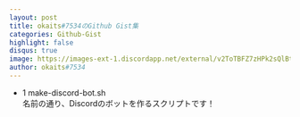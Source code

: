 ```yaml
---
layout: post
title: okaits#7534のGithub Gist集
categories: Github-Gist
highlight: false
disqus: true
image: https://images-ext-1.discordapp.net/external/v2ToTBFZ7zHPk2sQlBt80EaH2hhwBfD3Zdf1J_uxMxs/https/github.githubassets.com/images/modules/gists/gist-og-image.png
author: okaits#7534
---
```


   <!-- EthereumAds -->
   <div id="EthereumAds-linuxcodevblog"></div>
   <script src="https://ethereumads.com/adviewer.js">
   </script>
   <script>
       EthereumAds.initAdSlot({
           acceptedCurrencies: ["ALL"], // option ALL for all whitelisted tokens, ETH for Ethereum, DAI for DAI Stablecoin
           //validatorEndpoint:"", // optional custom validator
           mediaType: "image_320x50",
           fallback: "default", // default, none, custom url
           slot: "linuxcodevblog",
           address: "0xd404f198c4f580727eb11cd69b581d5f10c7efd9",
           platform: "",
           affiliate: "",
           keywords:"", //comma separatedy
           adult: false,
           version: "1.00"
       });
       /*
        for responsive ads add and adjust this according to your needs:
        responsive: [
            { mediaType: "image_728x90", minWidth: 728 },
            { mediaType: "image_300x600" }
        ],
       */
   </script>
   <!-- /EthereumAds -->  
<ul>
  <li>1 make-discord-bot.sh<br>名前の通り、Discordのボットを作るスクリプトです！<br><script src="https://gist.github.com/okaits/bfbf92846e72d2c3a1588b661ed1ab0a.js"></script></li>
</ul>
